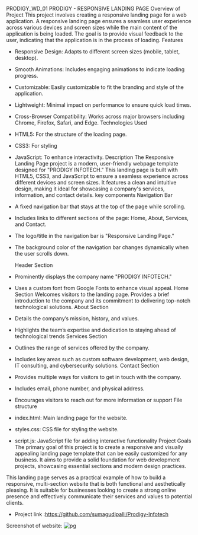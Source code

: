  PRODIGY_WD_01
 PRODIGY - RESPONSIVE LANDING PAGE
 Overview of Project
This project involves creating a responsive landing page for a web application. A responsive landing page ensures a seamless user experience across various devices and screen sizes while the main content of the application is being loaded. The goal is to provide visual feedback to the user, indicating that the application is in the process of loading.
 Features
* Responsive Design: Adapts to different screen sizes (mobile, tablet, desktop).
* Smooth Animations: Includes engaging animations to indicate loading progress.
* Customizable: Easily customizable to fit the branding and style of the application.
* Lightweight: Minimal impact on performance to ensure quick load times.
* Cross-Browser Compatibility: Works across major browsers including Chrome, Firefox, Safari, and Edge.
  Technologies Used
* HTML5: For the structure of the loading page.
* CSS3: For styling
* JavaScript: To enhance interactivity.
  Description 
The Responsive Landing Page project is a modern, user-friendly webpage template designed for "PRODIGY INFOTECH." This landing page is built with HTML5, CSS3, and JavaScript to ensure a seamless experience across different devices and screen sizes. It features a clean and intuitive design, making it ideal for showcasing a company's services, information, and contact details.
 key components
   Navigation Bar
* A fixed navigation bar that stays at the top of the page while scrolling.
* Includes links to different sections of the page: Home, About, Services, and Contact.
* The logo/title in the navigation bar is "Responsive Landing Page."
* The background color of the navigation bar changes dynamically when the user scrolls down.
  
  Header Section
* Prominently displays the company name "PRODIGY INFOTECH."
* Uses a custom font from Google Fonts to enhance visual appeal.
 Home Section
Welcomes visitors to the landing page.
Provides a brief introduction to the company and its commitment to delivering top-notch technological solutions.
  About Section
* Details the company’s mission, history, and values.
* Highlights the team’s expertise and dedication to staying ahead of technological trends
  Services Section
* Outlines the range of services offered by the company.
* Includes key areas such as custom software development, web design, IT consulting, and cybersecurity solutions.
   Contact Section
* Provides multiple ways for visitors to get in touch with the company.
* Includes email, phone number, and physical address.
* Encourages visitors to reach out for more information or support
  File structure
* index.html: Main landing page for the website.
* styles.css: CSS file for styling the website.
* script.js: JavaScript file for adding interactive functionality
  Project Goals
The primary goal of this project is to create a responsive and visually appealing landing page template that can be easily customized for any business. It aims to provide a solid foundation for web development projects, showcasing essential sections and modern design practices.

This landing page serves as a practical example of how to build a responsive, multi-section website that is both functional and aesthetically pleasing. It is suitable for businesses looking to create a strong online presence and effectively communicate their services and values to potential clients.


* Project link :https://github.com/sumagudipalli/Prodigy-Infotech

 Screenshot of website:
![pg](https://github.com/user-attachments/assets/3b99a1de-5045-4e2b-b643-ca0912358378)

   
  
